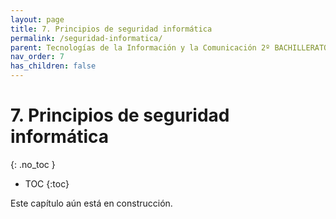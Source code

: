 ```yaml
---
layout: page
title: 7. Principios de seguridad informática
permalink: /seguridad-informatica/
parent: Tecnologías de la Información y la Comunicación 2º BACHILLERATO
nav_order: 7
has_children: false
---
```


# 7. Principios de seguridad informática
{: .no_toc }

- TOC
{:toc}

Este capítulo aún está en construcción.
